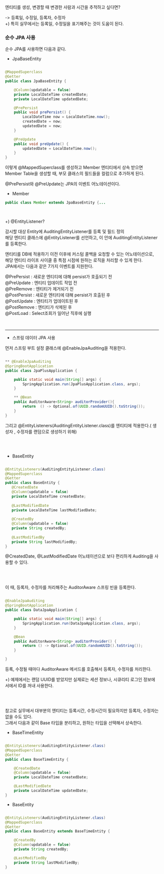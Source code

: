 엔티티를 생성, 변경할 때 변경한 사람과 시간을 추적하고 싶다면?

-> 등록일, 수정일, 등록자, 수정자 <br/>
+) 특히 실무에서는 등록일, 수정일을 표기해주는 것이 도움이 된다.

### 순수 JPA 사용

순수 JPA를 사용하면 다음과 같다.

* JpaBaseEntity

```java

@MappedSuperclass
@Getter
public class JpaBaseEntity {

    @Column(updatable = false)
    private LocalDateTime createdDate;
    private LocalDateTime updatedDate;

    @PrePersist
    public void prePersist() {
        LocalDateTime now = LocalDateTime.now();
        createdDate = now;
        updatedDate = now;
    }

    @PreUpdate
    public void preUpdate() {
        updatedDate = LocalDateTime.now();
    }
}

```

이렇게 @MappedSuperclass를 생성하고 Member 엔티티에서 상속 받으면 Member Table을 생성할 때, 부모 클래스의 필드들을 컬럼으로 추가하게 된다.

@PrePersist와 @PreUpdate는 JPA의 이벤트 어노테이션이다.


* Member

```java
public class Member extends JpaBaseEntity {...

```

<br/>

+) @EntityListener?

감시할 대상 Entity에 AuditingEntityListener를 등록 및 필드 정의 <br/>
해당 엔티티 클래스에 @EntityListener를 선언하고, 이 안에 AuditingEntityListener를 등록한다.  

엔티티를 DB에 적용하기 이전 이후에 커스텀 콜백을 요청할 수 있는 어노테이션으로,<br/>
해당 엔티티 라이프 사이클 중 특점 시점에 원하는 로직을 처리할 수 있게 한다. <br/>
JPA에서는 다음과 같은 7가지 이벤트를 지원한다. 

@PrePersist : 새로운 엔티티에 대해 persist가 호출되기 전 <br/>
@PreUpdate : 엔티티 업데이트 작업 전 <br/>
@PreRemove : 엔티티가 제거되기 전  <br/>
@PostPersist : 새로운 엔티티에 대해 persist가 호출된 후 <br/>
@PostUpdate : 엔티티가 업데이트된 후 <br/>
@PostRemove : 엔티티가 삭제된 후 <br/>
@PostLoad : Select조회가 일어난 직후에 실행

<br/>

---

* 스프링 데이터 JPA 사용

먼저 스프링 부트 설정 클래스에 @EnableJpaAuditing을 적용한다.

```java

** @EnableJpaAuditing
@SpringBootApplication
public class JpaPlusApplication {

    public static void main(String[] args) {
        SpringApplication.run(JpaPlusApplication.class, args);
    }

    ** @Bean
    public AuditorAware<String> auditorProvider(){
        return  () -> Optional.of(UUID.randomUUID().toString());
    }
}

```

그리고 @EntityListeners(AuditingEntityListener.class)를 엔티티에 적용한다.( 생성자 , 수정자를 랜덤으로 생성하기 위해)

<br/><br/>

* BaseEntity

```java

@EntityListeners(AuditingEntityListener.class)
@MappedSuperclass
@Getter
public class BaseEntity {
   @CreatedDate
   @Column(updatable = false)
   private LocalDateTime createdDate;
   
   @LastModifiedDate
   private LocalDateTime lastModifiedDate;
   
   @CreatedBy
   @Column(updatable = false)
   private String createdBy;
   
   @LastModifiedBy
   private String lastModifiedBy;
}

```

@CreatedDate, @LastModifiedDate 어노테이션으로 보다 편리하게 Auditing을 사용할 수 있다.

<br/><br/>

이 때, 등록자, 수정자를 처리해주는 AuditorAware 스프링 빈을 등록한다.

```java

@EnableJpaAuditing
@SpringBootApplication
public class DataJpaApplication {

	public static void main(String[] args) {
		SpringApplication.run(DataJpaApplication.class, args);
	}

	@Bean
	public AuditorAware<String> auditorProvider() {
		return () -> Optional.of(UUID.randomUUID().toString());
	}

}

```

등록, 수정될 때마다 AuditorAware 메서드를 호출해서 등록자, 수정자를 처리한다.

+) 예제에서는 랜덤 UUID를 받았지만 실제로는 세션 정보나, 시큐리티 로그인 정보에서에서 ID를 꺼내 사용한다.

<br/><br/>

참고로 실무에서 대부분의 엔티티는 등록시간, 수정시간이 필요하지만 등록자, 수정자는 없을 수도 있다. <br/>
그래서 다음과 같이 Base 타입을 분리하고, 원하는 타입을 선택해서 상속한다.

* BaseTimeEntity

```java

@EntityListeners(AuditingEntityListener.class)
@MappedSuperclass
@Getter
public class BaseTimeEntity {

    @CreatedDate
    @Column(updatable = false)
    private LocalDateTime createdDate;

    @LastModifiedDate
    private LocalDateTime updatedDate;
}

```

* BaseEntity

```java

@EntityListeners(AuditingEntityListener.class)
@MappedSuperclass
@Getter
public class BaseEntity extends BaseTimeEntity {

    @CreatedBy
    @Column(updatable = false)
    private String createdBy;

    @LastModifiedBy
    private String lastModifiedBy;
}

```




